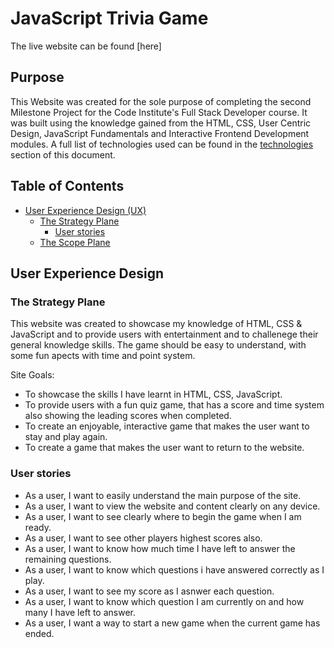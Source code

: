 # JavaScript Trivia Game

The live website can be found [here]

## Purpose

This Website was created for the sole purpose of completing the second Milestone Project for the Code Institute's Full Stack Developer course. It was built using the knowledge gained from the HTML, CSS, User Centric Design, JavaScript Fundamentals and Interactive Frontend Development modules. A full list of technologies used can be found in the [technologies](#Technologies-Used) section of this document.

## Table of Contents

* [User Experience Design (UX)](#User-Experience-Design)
   * [The Strategy Plane](#The-Strategy-Plane)
     * [User stories](#User-Stories)
   * [The Scope Plane](#The-Scope-Plane)

## User Experience Design
### The Strategy Plane
This website was created to showcase my knowledge of HTML, CSS & JavaScript and to provide users with entertainment and to challenege their general knowledge skills. The game should be easy to understand, with some fun apects with time and point system.

Site Goals:
* To showcase the skills I have learnt in HTML, CSS, JavaScript.
* To provide users with a fun quiz game, that has a score and time system also showing the leading scores when completed.
* To create an enjoyable, interactive game that makes the user want to stay and play again.
* To create a game that makes the user want to return to the website.

### User stories
* As a user, I want to easily understand the main purpose of the site.
* As a user, I want to view the website and content clearly on any device.
* As a user, I want to see clearly where to begin the game when I am ready.
* As a user, I want to see other players highest scores also.
* As a user, I want to know how much time I have left to answer the remaining questions.
* As a user, I want to know which questions i have answered correctly as I play.
* As a user, I want to see my score as I asnwer each question.
* As a user, I want to know which question I am currently on and how many I have left to answer.
* As a user, I want a way to start a new game when the current game has ended.


